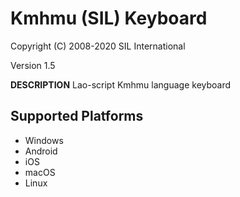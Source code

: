 Kmhmu (SIL) Keyboard
=====================

Copyright (C) 2008-2020 SIL International

Version 1.5

__DESCRIPTION__
Lao-script Kmhmu language keyboard


Supported Platforms
-------------------
 * Windows
 * Android
 * iOS
 * macOS
 * Linux
